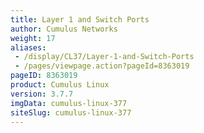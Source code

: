 ```yaml
---
title: Layer 1 and Switch Ports
author: Cumulus Networks
weight: 17
aliases:
 - /display/CL37/Layer-1-and-Switch-Ports
 - /pages/viewpage.action?pageId=8363019
pageID: 8363019
product: Cumulus Linux
version: 3.7.7
imgData: cumulus-linux-377
siteSlug: cumulus-linux-377
---
```

<article id="html-search-results" class="ht-content" style="display: none;">

</article>

<footer id="ht-footer">

</footer>
